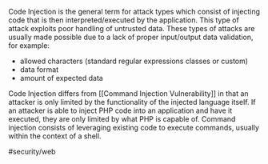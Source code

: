 Code Injection is the general term for attack types which consist of injecting code that is then interpreted/executed by the application. This type of attack exploits poor handling of untrusted data. These types of attacks are usually made possible due to a lack of proper input/output data validation, for example:

- allowed characters (standard regular expressions classes or custom)
- data format
- amount of expected data

Code Injection differs from [[Command Injection Vulnerability]] in that an attacker is only limited by the functionality of the injected language itself. If an attacker is able to inject PHP code into an application and have it executed, they are only limited by what PHP is capable of. Command injection consists of leveraging existing code to execute commands, usually within the context of a shell.

#security/web  